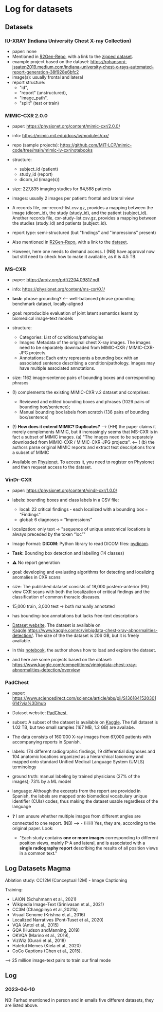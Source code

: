 # Log for datasets

## Datasets

### IU-XRAY (Indiana University Chest X-ray Collection)

- paper: none
- Mentioned in [R2Gen-Repo](https://github.com/cuhksz-nlp/R2Gen#datasets), with a link to the [zipped dataset](https://drive.google.com/file/d/1c0BXEuDy8Cmm2jfN0YYGkQxFZd2ZIoLg/view).
- example project based on the dataset: https://rohansoni-jssaten2019.medium.com/indiana-university-chest-x-rays-automated-report-generation-38f928e6bfc2
- image(s): usually frontal and lateral
- report structure: 
    - "id", 
    - "report" (unstructured), 
    - "image_path", 
    - "split" (test or train)


### MIMIC-CXR 2.0.0

- paper: https://physionet.org/content/mimic-cxr/2.0.0/
- info: https://mimic.mit.edu/docs/iv/modules/cxr/
- repo (sample projects): https://github.com/MIT-LCP/mimic-code/tree/main/mimic-iv-cxr/notebooks
- structure: 
    - subject_id (patient)
    - study_id (report)
    - dicom_id (image(s))
- size: 227,835 imaging studies for 64,588 patients
- images: usually 2 images per patient: frontal and lateral view
- A records file, cxr-record-list.csv.gz, provides a mapping between the image (dicom_id), the study (study_id), and the patient (subject_id). Another records file, cxr-study-list.csv.gz, provides a mapping between the studies (study_id) and patients (subject_id).
- report type: semi-structured (but "findings" and "impressions" present)

- Also mentioned in [R2Gen-Repo](https://github.com/cuhksz-nlp/R2Gen#datasets), with a link to the [dataset](https://drive.google.com/file/d/1DS6NYirOXQf8qYieSVMvqNwuOlgAbM_E/view?usp=sharing).
- However, here one needs to demand access. I (NB) have approval now but still need to check how to make it available, as it is 4.5 TB.

### MS-CXR

- paper: https://arxiv.org/pdf/2204.09817.pdf
- info: https://physionet.org/content/ms-cxr/0.1/
- **task**: phrase grounding? <-- well-balanced phrase grounding benchmark dataset, locally-aligned
- goal: reproducible evaluation of joint latent semantics learnt by biomedical image-text models
- structure:
    - Categories: List of conditions/pathologies
    - Images: Metadata of the original chest X-ray images. The images need to be separately downloaded from MIMIC-CXR / MIMIC-CXR-JPG projects.
    - Annotations: Each entry represents a bounding box with an associated sentence describing a condition/pathology. Images may have multiple associated annotations.
- size: 1162 image–sentence pairs of bounding boxes and corresponding phrases
- (!) complements the existing MIMIC-CXR v.2 dataset and comprises: 
    - Reviewed and edited bounding boxes and phrases (1026 pairs of bounding box/sentence);
    - Manual bounding box labels from scratch (136 pairs of bounding box/sentence)
- (!) **How does it extend MIMIC? Duplicates?** --> (HH) the paper claims it merely complements MIMIC, but it increasingly seems that MS-CXR is in fact a subset of MIMIC images. 
    (a) "The images need to be separately downloaded from MIMIC-CXR / MIMIC-CXR-JPG projects". <-- !
    (b) the authors parse original MIMIC reports and extract text descriptions from a subset of MIMIC

- Available on [Physionet](https://physionet.org/content/ms-cxr/0.1/). To access it, you need to register on Physionet and then request access to the dataset.

### VinDr-CXR

- paper: https://physionet.org/content/vindr-cxr/1.0.0/
- labels: bounding boxes and class labels in a CSV file:
    - local: 22 critical findings - each localized with a bounding box = “Findings” 
    - global: 6 diagnoses = “Impressions”
- localization: only text → "sequence of unique anatomical locations is always preceded by the token “loc”"
- Image Format: **DICOM**: Python library to read DICOM files: [pydicom](https://pydicom.github.io/).
- **Task**: Bounding box detection and labelling (14 classes)
- ⚠️ No report generation
- goal: developing and evaluating algorithms for detecting and localizing anomalies in CXR scans
- size: The published dataset consists of 18,000 postero-anterior (PA) view CXR scans with both the localization of critical findings and the classification of common thoracic diseases. 
- 15,000 train, 3,000 test → both manually annotated
- has bounding-box annotations but lacks free-text descriptions

- [Dataset website](https://vindr.ai/datasets/cxr).
    The dataset is available on [Kaggle](https://www.kaggle.com/c/vinbigdata-chest-xray-abnormalities-detection/data).https://www.kaggle.com/c/vinbigdata-chest-xray-abnormalities-detection/. The size of the the dataset is 206 GB, but it is freely available.
- In this [notebook](https://www.kaggle.com/code/theolange/ai-vinbigdata-visualisation), the author shows how to load and explore the dataset.
- and here are some projects based on the dataset: https://www.kaggle.com/competitions/vinbigdata-chest-xray-abnormalities-detection/overview

### PadChest
- paper: https://www.sciencedirect.com/science/article/abs/pii/S1361841520301614?via%3Dihub
- Dataset website: [PadChest](https://bimcv.cipf.es/bimcv-projects/padchest/).
- subset: A subset of the dataset is available on [Kaggle](https://www.kaggle.com/datasets/raddar/padchest-chest-xrays-sample). The full dataset is 1.02 TB, but two small samples (167 MB, 1.2 GB) are availabe.
- The data consists of 160'000 X-ray images from 67,000 patients with accompanying reports in Spanish.
- labels: 174 different radiographic findings, 19 differential diagnoses and 104 anatomic locations organized as a hierarchical taxonomy and mapped onto standard Unified Medical Language System (UMLS) terminology
- ground truth: manual labeling by trained physicians (27% of the images); 73% by a ML model
- language: Although the excerpts from the report are provided in Spanish, the labels are mapped onto biomedical vocabulary unique identifier (CUIs) codes, thus making the dataset usable regardless of the language

- ❓ I am unsure whether multiple images from different angles are connected to one report. (NB) --> - (HH) Yes, they are, according to the original paper. Look: 
    - "Each study contains **one or more images** corresponding to different position views, mainly P-A and lateral, and is associated with a **single radiography report** describing the results of all position views in a common text."

## Log Datasets Magma

Ablation study:  CC12M (Conceptual 12M) - Image Captioning

Training: 
- LAION (Schuhmann et al., 2021)
- Wikipedia Image-Text (Srinivasan et al., 2021)
- CC3M (Changpinyo et al.,2021b)
- Visual Genome (Krishna et al., 2016)
- Localized Narratives (Pont-Tuset et al., 2020)
- VQA (Antol et al., 2015)
- GQA (Hudson andManning, 2019)
- OKVQA (Marino et al., 2019),
- VizWiz (Gurari et al., 2018)
- Hateful Memes (Kiela
et al., 2020)
- CoCo Captions (Chen et al., 2015).

--> 25 million image-text pairs to train our final mode

## Log

### 2023-04-10

NB: Farhad mentioned in person and in emails five different datasets, they are listed above.
